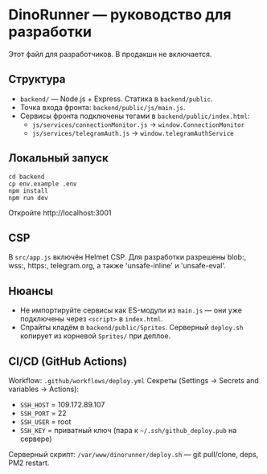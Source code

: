 # DinoRunner — руководство для разработки

Этот файл для разработчиков. В продакшн не включается.

## Структура
- `backend/` — Node.js + Express. Статика в `backend/public`.
- Точка входа фронта: `backend/public/js/main.js`.
- Сервисы фронта подключены тегами в `backend/public/index.html`:
  - `js/services/connectionMonitor.js` → `window.ConnectionMonitor`
  - `js/services/telegramAuth.js` → `window.telegramAuthService`

## Локальный запуск
```
cd backend
cp env.example .env
npm install
npm run dev
```
Откройте http://localhost:3001

## CSP
В `src/app.js` включён Helmet CSP. Для разработки разрешены blob:, wss:, https:, telegram.org, а также 'unsafe-inline' и 'unsafe-eval'.

## Нюансы
- Не импортируйте сервисы как ES-модули из `main.js` — они уже подключены через `<script>` в `index.html`.
- Спрайты кладём в `backend/public/Sprites`. Серверный `deploy.sh` копирует из корневой `Sprites/` при деплое.

## CI/CD (GitHub Actions)
Workflow: `.github/workflows/deploy.yml`
Секреты (Settings → Secrets and variables → Actions):
- `SSH_HOST` = 109.172.89.107
- `SSH_PORT` = 22
- `SSH_USER` = root
- `SSH_KEY`  = приватный ключ (пара к `~/.ssh/github_deploy.pub` на сервере)

Серверный скрипт: `/var/www/dinorunner/deploy.sh` — git pull/clone, deps, PM2 restart.
